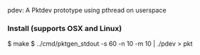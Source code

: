 pdev: A Pktdev prototype using pthread on userspace

### Install (supports OSX and Linux)
$ make
$ ../cmd/pktgen_stdout -s 60 -n 10 -m 10 | ./pdev > pkt
